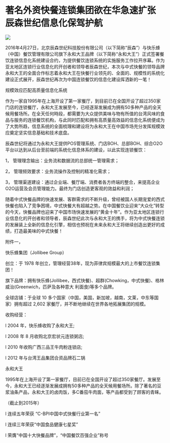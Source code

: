 # 著名外资快餐连锁集团欲在华急速扩张 辰森世纪信息化保驾护航

![](http://www.choicesoft.com.cn/UploadFile/20165316649448.jpg)

2016年4月27日，北京辰森世纪科技股份有限公司（以下简称“辰森”）与快乐蜂（中国）餐饮管理有限公司旗下永和大王品牌（以下简称“永和大王”）正式签署餐饮连锁信息化系统建设合约，为提供餐饮连锁系统的实施服务工作拉开序幕。作为亚太地区连锁行业信息化的开创者和领导者辰森世纪，本次与中式快餐的领导品牌永和大王的全面合作标志着永和大王在快餐行业领先的、全面的、规模性的系统化建设正式展开，辰森世纪再次为中国连锁餐饮的信息化建设挥洒新的一笔！

规模效应匹配高质量信息化系统

作为一家自1995年在上海开设了第一家餐厅，到目前已在全国开设了超过350家门店的连锁餐厅，永和大王发展至今，已经逐渐发展成为拥有50多种产品的全天候用餐场所。在全天任何時段，都需要为大众提供美味与物有所值的台湾风味的食品与服务的连锁餐饮机构，与此同时匹配和拥有高质量高效益的信息化系统便成为了大势所趋，信息系统的全面梳理和建设将为永和大王在中国市场充分发挥规模效应奠定坚实信息基础和技术底盘。

辰森世纪将通过为永和大王提供POS管理系统、门店BOH、总部BOH、综合O2O平台以达到从后台至前端的系统化信息体系的建设，以此实现连锁餐饮：

1， 管理理念输出：业务流和数据流的总部统一管理需求；

2， 管理频效要求：业务流操作及控制的精准化需求；

3， 管理渠道建设：通过企业端、餐厅端、消费者各方终端的整合，来提高企业O2O运营及会员管理能力。最终为门店创造更客观的效益和利润；

随着中式快餐品牌的快速发展、客群需求的不断升级，曾经被国人长期宠爱的西式快餐也陷入了竞争困境，中式快餐大有超越之势。在中国餐饮业迎来“大众化”转型的今天，快餐品牌也迎来了中国市场快速发展的“黄金十年”。作为亚太地区连锁行业信息化的开创者和领导者，辰森世纪此次与永和大王的携手，将为中式快餐连锁的发展装上全新的信息化引擎，相信也预祝在未来永和大王将继续创造出更好的成绩，打造最美味的中式快餐！

附件一，

快乐蜂集团（Jollibee Group）

创立：于 1978 年创立，管理经营38年，现为菲律宾规模最大的上市餐饮连锁集团！

旗下品牌：拥有快乐蜂(Jollibee，西式快餐)、超群(Chowking，中式快餐)、格林威治(Greenwich，匹萨及各种意大 利面食)等多个品牌。

全球店铺：于全球 10 多个国家（中国，美国，新加坡，越南，文莱，中东等国家）拥有超过 2,602 家餐厅，并不断地继续在世界各地拓展集团的规模。

收购经营：

l 2004 年，快乐蜂收购了永和大王;

l 2008 年 8 月收购北京宏状元连锁粥店;

l 2010 年收购广西三品王牛肉粉连锁店;

l 2012 年与台湾王品集团合资品牌石二锅

永和大王

1995年在上海开设了第一家餐厅，目前已在全国开设了超过350家餐厅。发展至今，永和大王已经逐渐发展成拥有50多种产品的全天候用餐场所。除了著名的豆浆油条产品，永和大王的卤肉饭，多C番茄牛肉面，等产品都受到了顾客的青睐。

（截止到2015年）

l 连续五年荣获 “C-BPI中国中式快餐行业第一名”

l 连续三年荣获“中国食品健康七星奖”

l 荣膺“中国十大快餐品牌”，“中国餐饮百强企业”称号